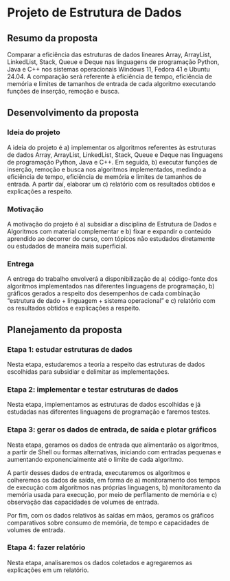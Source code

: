 # Projeto de Estrutura de Dados

## Resumo da proposta

Comparar a eficiência das estruturas de dados lineares Array, ArrayList, LinkedList, Stack, Queue e Deque nas linguagens de programação Python, Java e C++ nos sistemas operacionais Windows 11, Fedora 41 e Ubuntu 24.04. A comparação será referente à eficiência de tempo, eficiência de memória e limites de tamanhos de entrada de cada algoritmo executando funções de inserção, remoção e busca.

## Desenvolvimento da proposta

### Ideia do projeto

A ideia do projeto é a) implementar os algoritmos referentes às estruturas de dados Array, ArrayList, LinkedList, Stack, Queue e Deque nas linguagens de programação Python, Java e C++. Em seguida, b) executar funções de inserção, remoção e busca nos algoritmos implementados, medindo a eficiência de tempo, eficiência de memória e limites de tamanhos de entrada. A partir daí, elaborar um c) relatório com os resultados obtidos e explicações a respeito.

### Motivação

A motivação do projeto é a) subsidiar a disciplina de Estrutura de Dados e Algoritmos com material complementar e b) fixar e expandir o conteúdo aprendido ao decorrer do curso, com tópicos não estudados diretamente ou estudados de maneira mais superficial.

### Entrega

A entrega do trabalho envolverá a disponibilização de a) código-fonte dos algoritmos implementados nas diferentes linguagens de programação, b) gráficos gerados a respeito dos desempenhos de cada combinação “estrutura de dado + linguagem + sistema operacional” e c) relatório com os resultados obtidos e explicações a respeito.

## Planejamento da proposta

### Etapa 1: estudar estruturas de dados

Nesta etapa, estudaremos a teoria a respeito das estruturas de dados escolhidas para subsidiar e delimitar as implementações.

### Etapa 2: implementar e testar estruturas de dados

Nesta etapa, implementamos as estruturas de dados escolhidas e já estudadas nas diferentes linguagens de programação e faremos testes.

### Etapa 3: gerar os dados de entrada, de saída e plotar gráficos

Nesta etapa, geramos os dados de entrada que alimentarão os algoritmos, a partir de Shell ou formas alternativas, iniciando com entradas pequenas e aumentando exponencialmente até o limite de cada algoritmo.

A partir desses dados de entrada, executaremos os algoritmos e colheremos os dados de saída, em forma de a) monitoramento dos tempos de execução com algoritmos nas próprias linguagens, b) monitoramento da memória usada para execução, por meio de perfilamento de memória e c) observação das capacidades de volumes de entrada.

Por fim, com os dados relativos às saídas em mãos, geramos os gráficos comparativos sobre consumo de memória, de tempo e capacidades de volumes de entrada.

### Etapa 4: fazer relatório

Nesta etapa, analisaremos os dados coletados e agregaremos as explicações em um relatório.

